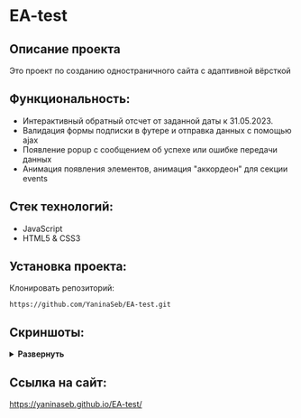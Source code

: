 # EA-test

## Описание проекта
Это проект по созданию одностраничного сайта с адаптивной вёрсткой  

## Функциональность:
- Интерактивный обратный отсчет от заданной даты к 31.05.2023.
- Валидация формы подписки в футере и отправка данных с помощью ajax
- Появление popup с сообщением об успехе или ошибке передачи данных
- Анимация появления элементов, анимация "аккордеон" для секции events

## Стек технологий:
- JavaScript 
- HTML5 & CSS3

## Установка проекта:

Клонировать репозиторий:

    https://github.com/YaninaSeb/EA-test.git

## Скриншоты:
<details><summary><b>Развернуть</b></summary>

[![yaninaseb github io_SimplePage-test_](https://user-images.githubusercontent.com/85887443/221435890-86a78b26-dfdd-430d-8049-411b9542c689.png)]()


[![yaninaseb github io_SimplePage-test_ (1)](https://user-images.githubusercontent.com/85887443/221435926-6dbbabe9-272b-41f8-b6a2-35dcca93c268.png)]()


</details>

## Ссылка на сайт:
https://yaninaseb.github.io/EA-test/
